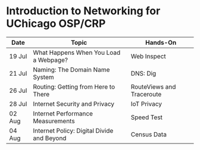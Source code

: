 # Introduction to Networking for UChicago OSP/CRP

| Date     | Topic                                      | Hands-On                  |
| ------   | ------------------------------------------ | ------------------------- |
| 19 Jul   | What Happens When You Load a Webpage?      | Web Inspect               |
| 21 Jul   | Naming: The Domain Name System             | DNS: Dig                  |
| 26 Jul   | Routing: Getting from Here to There        | RouteViews and Traceroute |
| 28 Jul   | Internet Security and Privacy              | IoT Privacy               |
| 02 Aug   | Internet Performance Measurements          | Speed Test                |
| 04 Aug   | Internet Policy: Digital Divide and Beyond | Census Data               |
